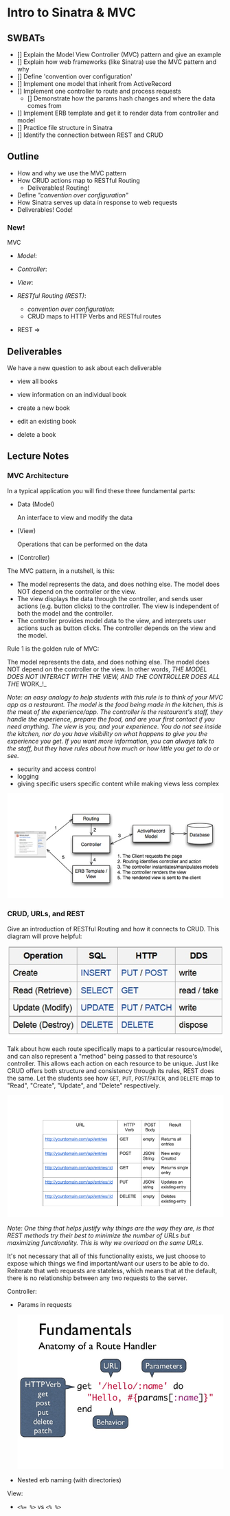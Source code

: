 # Intro to Sinatra & MVC

## SWBATs

- [] Explain the Model View Controller (MVC) pattern and give an example
- [] Explain how web frameworks (like Sinatra) use the MVC pattern and why
- [] Define 'convention over configuration'
- [] Implement one model that inherit from ActiveRecord
- [] Implement one controller to route and process requests
  - [] Demonstrate how the params hash changes and where the data comes from
- [] Implement ERB template and get it to render data from controller and model
- [] Practice file structure in Sinatra
- [] Identify the connection between REST and CRUD

## Outline

- How and why we use the MVC pattern
- How CRUD actions map to RESTful Routing
  - Deliverables! Routing!
- Define _"convention over configuration"_
- How Sinatra serves up data in response to web requests
 - Deliverables! Code!

### New!

MVC
- *Model*:
- *Controller*:
- *View*:


- *RESTful Routing (REST)*:
  - *convention over configuration*:
  - CRUD maps to HTTP Verbs and RESTful routes

- REST =>



## Deliverables

We have a new question to ask about each deliverable

- view all books

- view information on an individual book

- create a new book

- edit an existing book

- delete a book

## Lecture Notes

### MVC Architecture

In a typical application you will find these three fundamental parts:

* Data \(Model\)

  An interface to view and modify the data

* \(View\)

  Operations that can be performed on the data

* \(Controller\)

The MVC pattern, in a nutshell, is this:

* The model represents the data, and does nothing else. The model does NOT depend on the controller or the view.
* The view displays the data through the controller, and sends user actions \(e.g. button clicks\) to the controller. The view is independent of both the model and the controller.
* The controller provides model data to the view, and interprets user actions such as button clicks. The controller depends on the view and the model.

Rule 1 is the golden rule of MVC:

The model represents the data, and does nothing else. The model does NOT depend on the controller or the view. In other words, _THE MODEL DOES NOT INTERACT WITH THE VIEW, AND THE CONTROLLER DOES ALL THE_ WORK_!_

_Note: an easy analogy to help students with this rule is to think of your MVC app as a restaurant. The model is the food being made in the kitchen, this is the_ meat _of the experience/app. The controller is the restaurant's staff, they handle the experience, prepare the food, and are your first contact if you need anything. The view is you, and your experience. You do not see inside the kitchen, nor do you have visibility on what happens to give you the experience you get. If you want more information, you can always talk to the staff, but they have rules about how much or how little you get to do or see._


* security and access control
* logging
* giving specific users specific content while making views less complex

![](m2_sinatra_request.jpg)

### CRUD, URLs, and REST

Give an introduction of RESTful Routing and how it connects to CRUD. This diagram will prove helpful:

![](m2_sinatra_crud.jpg)

Talk about how each route specifically maps to a particular resource/model, and can also represent a "method" being passed to that resource's controller. This allows each action on each resource to be unique. Just like CRUD offers both structure and consistency through its rules, REST does the same. Let the students see how `GET`, `PUT`, `POST`/`PATCH`, and `DELETE` map to "Read", "Create", "Update", and "Delete" respectively.

![](m2_sinatra_rest.png)

_Note: One thing that helps justify why things are the way they are, is that REST methods try their best to minimize the number of URLs but maximizing functionality. This is why we overload on the same URLs._

It's not necessary that all of this functionality exists, we just choose to expose which things we find important/want our users to be able to do. Reiterate that web requests are stateless, which means that at the default, there is no relationship between any two requests to the server.

Controller:

* Params in requests

  ![](m2_sinatra_routing_code.jpg)

* Nested erb naming \(with directories\)


View:

* `<%= %>` vs `<% %>`
